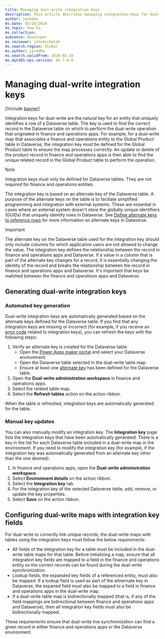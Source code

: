 ```yaml
---
title: Managing dual-write integration keys
description: This article describes managing integration keys for dual-write
author: jaredha
ms.date: 03/29/2024
ms.topic: how-to
ms.collection:
audience: Developer
ms.reviewer: johnmichalak
ms.search.region: Global
ms.author: jaredha
ms.search.validFrom: 2020-03-20
ms.dyn365.ops.version: AX 7.0.0
---
```


# Managing dual-write integration keys

[!include [banner](../../includes/banner.md)]

Integration keys for dual-write are the natural key for an entity that uniquely identifies a row of a Dataverse table. The key is used to find the correct record in the Dataverse table on which to perform the dual-write operation that originated in finance and operations apps. For example, for a dual-write map that associates a finance and operations entity to the Global Product table in Dataverse, the integration key must be defined for the Global Product table to ensure the map processes correctly. An update or delete of the product record in finance and operations apps is then able to find the unique related record in the Global Product table to perform the operation.

> [!NOTE]
> Integration keys must only be defined for Dataverse tables. They are not required for finance and operations entities.

The integration key is based on an alternate key of the Dataverse table. A purpose of the alternate keys on the table is to faciliate simplified programming and integration with external systems. These are essential in cases where an external system doesn't store the globally unique identifiers (GUIDs) that uniquely identify rows in Dataverse. See [Define alternate keys to reference rows](/power-apps/maker/data-platform/define-alternate-keys-reference-records) for more information on alternate keys in Dataverse.

> [!IMPORTANT]
> The alternate key on the Dataverse table used for the integration key should only include columns for which application users are not allowed to change the value. The integration key defines the relationship between the record in finance and operations apps and Dataverse. If a value in a column that is part of the alternate key changes for a record, it is essentially changing the identity of the record and breaks the relationship between the record in finance and operations apps and Dataverse. It's important that keys be matched between the finance and operations apps and Dataverse.

## Generating dual-write integration keys

### Automated key generation
Dual-write integration keys are automatically generated based on the alternate keys defined for the Dataverse table. If you find that any integration keys are missing or incorrect (for example, if you receive an [error code](dual-write-error-codes.md) related to integration keys), you can refresh the keys with the following steps:

1. Verify an alternate key is created for the Dataverse table.
   - Open the [Power Apps maker portal](https://make.powerapps.com) and select your Dataverse environment.
   - Open the Dataverse table selected in the dual-write table map.
   - Ensure at least one [alternate key](/power-apps/maker/data-platform/define-alternate-keys-reference-records) has been defined for the Dataverse table.
5. Open the **Dual-write administration workspace** in finance and operations apps.
6. Select the related table map.
7. Select the **Refresh tables** action on the action ribbon.

When the table is refreshed, integration keys are automatically generated for the table.

### Manual key updates
You can also manually modify an integration key. The **Integration key** page lists the integration keys that have been automatically generated. There is a key in the list for each Dataverse table included in a dual-write map in the environment. If you need to modify the integration key (for example, if the integration key was automatically generated from an alternate key other than the one desired):

1. In finance and operations apps, open the **Dual-write administration workspace**.
2. Select **Environment details** on the action ribbon.
3. Select the **Integration key** tab.
4. For the integration key of the selected Dataverse table, add, remove, or update the key properties.
5. Select **Save** on the action ribbon.

## Configuring dual-write maps with integration key fields
For dual-write to correctly link unique records, the dual-write maps with tables using the integration keys must follow the below requirements:
- All fields of the integration key for a table must be included in the dual-write table maps for that table. Before initializing a map, ensure that all integration key fields are mapped to a field in the finance and operations entity so the correct records can be found during the dual-write synchronization.
- Lookup fields, the expanded key fields of a referenced entity, must also be mapped. If a lookup field is used as part of the altnernate key in Dataverse, the expaned field must also be mapped to a field in finance and operations apps in the dual-write map.
- If a dual-write table map is bidirectionally mapped (that is, if any of the field mappings are bidirectional between finance and operations apps and Dataverse), then all integration key fields must also be bidirectionally mapped.

These requirements ensure that dual-write live synchronization can find a given record in either finance and operations apps or the Dataverse environment.

